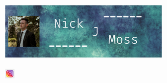 # [![nick j moss header](https://raw.githubusercontent.com/nickjmoss/nickjmoss/main/Nick.png)](https://www.instagram.com/nick_moss12/)
<span><a href='https://www.instagram.com/nick_moss12/'><img height= '30' src='https://raw.githubusercontent.com/nickjmoss/nickjmoss/main/instagram.png'><a><span>
---
  
 
<!--
**nickjmoss/nickjmoss** is a ✨ _special_ ✨ repository because its `README.md` (this file) appears on your GitHub profile.

Here are some ideas to get you started:

- 🔭 I’m currently working on ...
- 🌱 I’m currently learning ...
- 👯 I’m looking to collaborate on ...
- 🤔 I’m looking for help with ...
- 💬 Ask me about ...
- 📫 How to reach me: ...
- 😄 Pronouns: ...
- ⚡ Fun fact: ...
-->
